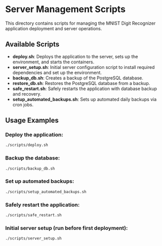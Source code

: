 # Server Management Scripts

This directory contains scripts for managing the MNIST Digit Recognizer application deployment and server operations.

## Available Scripts

- **deploy.sh**: Deploys the application to the server, sets up the environment, and starts the containers.
- **server_setup.sh**: Initial server configuration script to install required dependencies and set up the environment.
- **backup_db.sh**: Creates a backup of the PostgreSQL database.
- **restore_db.sh**: Restores the PostgreSQL database from a backup.
- **safe_restart.sh**: Safely restarts the application with database backup and recovery.
- **setup_automated_backups.sh**: Sets up automated daily backups via cron jobs.

## Usage Examples

### Deploy the application:
```bash
./scripts/deploy.sh
```

### Backup the database:
```bash
./scripts/backup_db.sh
```

### Set up automated backups:
```bash
./scripts/setup_automated_backups.sh
```

### Safely restart the application:
```bash
./scripts/safe_restart.sh
```

### Initial server setup (run before first deployment):
```bash
./scripts/server_setup.sh
``` 